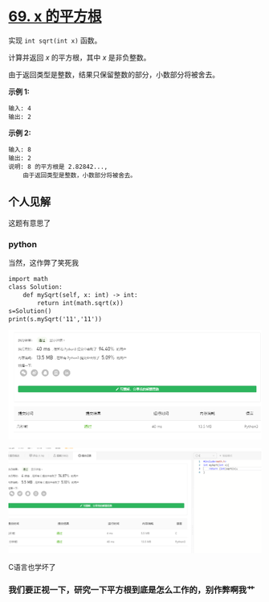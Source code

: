 # [69. x 的平方根](https://leetcode-cn.com/problems/sqrtx/)

实现 `int sqrt(int x)` 函数。

计算并返回 *x* 的平方根，其中 *x* 是非负整数。

由于返回类型是整数，结果只保留整数的部分，小数部分将被舍去。

**示例 1:**

```
输入: 4
输出: 2
```

**示例 2:**

```
输入: 8
输出: 2
说明: 8 的平方根是 2.82842..., 
    由于返回类型是整数，小数部分将被舍去。
```

## 个人见解

这题有意思了

### python

当然，这作弊了笑死我

```
import math
class Solution:
    def mySqrt(self, x: int) -> int:
        return int(math.sqrt(x))
s=Solution()
print(s.mySqrt('11','11'))
```

![1603725995796](img/1603725995796.png)

![1603726270534](img/1603726270534.png)

C语言也学坏了

### 我们要正视一下，研究一下平方根到底是怎么工作的，别作弊啊我艹

